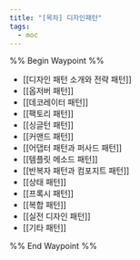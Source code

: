 ```yaml
---
title: "[목차] 디자인패턴"
tags:
  - moc
---
```

%% Begin Waypoint %%
- [[디자인 패턴 소개와 전략 패턴]]
- [[옵저버 패턴]]
- [[데코레이터 패턴]]
- [[팩토리 패턴]]
- [[싱글턴 패턴]]
- [[커맨드 패턴]]
- [[어댑터 패턴과 퍼사드 패턴]]
- [[템플릿 메소드 패턴]]
- [[반복자 패턴과 컴포지트 패턴]]
- [[상태 패턴]]
- [[프록시 패턴]]
- [[복합 패턴]]
- [[실전 디자인 패턴]]
- [[기타 패턴]]

%% End Waypoint %%